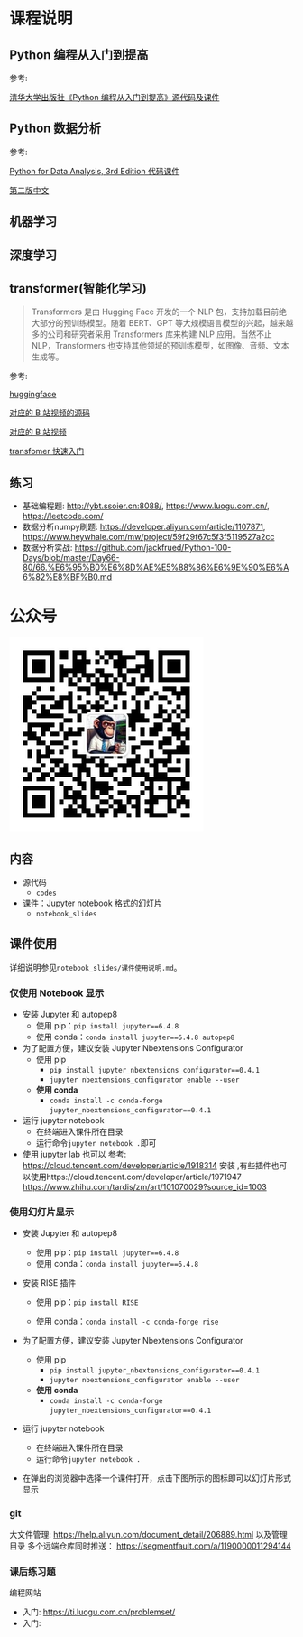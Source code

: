 # 课程说明

## Python 编程从入门到提高

参考:

[清华大学出版社《Python 编程从入门到提高》源代码及课件](https://github.com/hitlic/python_book)

## Python 数据分析

参考:

[Python for Data Analysis, 3rd Edition 代码课件](https://github.com/wesm/pydata-book)

[第二版中文](https://seancheney.gitbook.io/python-for-data-analysis-2nd)

## 机器学习

## 深度学习

## transformer(智能化学习)

> Transformers 是由 Hugging Face 开发的一个 NLP 包，支持加载目前绝大部分的预训练模型。随着 BERT、GPT 等大规模语言模型的兴起，越来越多的公司和研究者采用 Transformers 库来构建 NLP 应用。当然不止 NLP，Transformers 也支持其他领域的预训练模型，如图像、音频、文本生成等。

参考:

[huggingface](https://huggingface.co/docs/transformers/v4.38.2/zh/pipeline_tutorial)

[对应的 B 站视频的源码](https://github.com/zyds/transformers-code/)

[对应的 B 站视频](https://www.bilibili.com/video/BV1ta4y1g7bq/?spm_id_from=333.788&vd_source=3d47766182d08faadaa31d1333050507)

[transfomer 快速入门](https://transformers.run/)

## 练习
+ 基础编程题: http://ybt.ssoier.cn:8088/, https://www.luogu.com.cn/, https://leetcode.com/
+ 数据分析numpy刷题: https://developer.aliyun.com/article/1107871, https://www.heywhale.com/mw/project/59f29f67c5f3f5119527a2cc
+ 数据分析实战: https://github.com/jackfrued/Python-100-Days/blob/master/Day66-80/66.%E6%95%B0%E6%8D%AE%E5%88%86%E6%9E%90%E6%A6%82%E8%BF%B0.md

# 公众号

![程序猿阿三](imgs/getqrcode.png)

## 内容

- 源代码
  - `codes`
- 课件：Jupyter notebook 格式的幻灯片
  - `notebook_slides`

## 课件使用

详细说明参见`notebook_slides/课件使用说明.md`。

### 仅使用 Notebook 显示

- 安装 Jupyter 和 autopep8
  - 使用 pip：`pip install jupyter==6.4.8`
  - 使用 conda：`conda install jupyter==6.4.8 autopep8`
- 为了配置方便，建议安装 Jupyter Nbextensions Configurator
  - 使用 pip
    - `pip install jupyter_nbextensions_configurator==0.4.1`
    - `jupyter nbextensions_configurator enable --user`
  - **使用 conda**
    - `conda install -c conda-forge jupyter_nbextensions_configurator==0.4.1`
- 运行 jupyter notebook
  - 在终端进入课件所在目录
  - 运行命令`jupyter notebook .`即可
- 使用 jupyter lab 也可以
  参考: https://cloud.tencent.com/developer/article/1918314 安装 ,有些插件也可以使用https://cloud.tencent.com/developer/article/1971947
  https://www.zhihu.com/tardis/zm/art/101070029?source_id=1003

### 使用幻灯片显示

- 安装 Jupyter 和 autopep8

  - 使用 pip：`pip install jupyter==6.4.8`
  - 使用 conda：`conda install jupyter==6.4.8`

- 安装 RISE 插件

  - 使用 pip：`pip install RISE`

  - 使用 conda：`conda install -c conda-forge rise`

- 为了配置方便，建议安装 Jupyter Nbextensions Configurator

  - 使用 pip
    - `pip install jupyter_nbextensions_configurator==0.4.1`
    - `jupyter nbextensions_configurator enable --user`
  - **使用 conda**
    - `conda install -c conda-forge jupyter_nbextensions_configurator==0.4.1`

- 运行 jupyter notebook

  - 在终端进入课件所在目录
  - 运行命令`jupyter notebook .`

- 在弹出的浏览器中选择一个课件打开，点击下图所示的图标即可以幻灯片形式显示

### git 

大文件管理: https://help.aliyun.com/document_detail/206889.html
以及管理 目录
多个远端仓库同时推送： https://segmentfault.com/a/1190000011294144
### 课后练习题
编程网站
+ 入门: https://ti.luogu.com.cn/problemset/
+ 入门: 